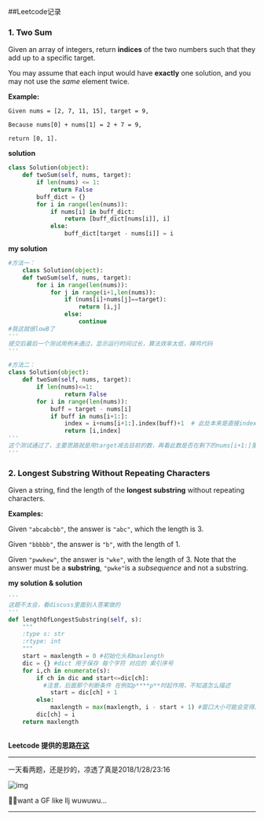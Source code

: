 ##Leetcode记录



### 1. Two Sum

Given an array of integers, return **indices** of the two numbers such that they add up to a specific target.

You may assume that each input would have **exactly** one solution, and you may not use the *same* element twice.

**Example:**

```
Given nums = [2, 7, 11, 15], target = 9,

Because nums[0] + nums[1] = 2 + 7 = 9,

return [0, 1].

```

**solution**

```python
class Solution(object):
    def twoSum(self, nums, target):
        if len(nums) <= 1:
            return False
        buff_dict = {}
        for i in range(len(nums)):
            if nums[i] in buff_dict:
                return [buff_dict[nums[i]], i]
            else:
                buff_dict[target - nums[i]] = i
```



**my solution**

```python
#方法一：
	class Solution(object):
    def twoSum(self, nums, target):
        for i in range(len(nums)):
            for j in range(i+1,len(nums)):
                if (nums[i]+nums[j]==target):
                    return [i,j]
                else:
                    continue
#我这就很lowB了
'''
提交后最后一个测试用例未通过，显示运行时间过长，算法效率太低，辣鸡代码
'''

#方法二：
class Solution(object):
    def twoSum(self, nums, target):
        if len(nums)<=1:
                return False
        for i in range(len(nums)):
            buff = target - nums[i]
            if buff in nums[i+1:]:
                index = i+nums[i+1:].index(buff)+1  # 此处本来是直接index=nums[i+1:]，有个测试用例为([3,3],6),这种情况会return [0,0]，答案错误。
                return [i,index]
'''
这个测试通过了，主要思路就是用target减去目前的数，再看此数是否在剩下的nums[i+1:]里面
'''
```





### 2. Longest Substring Without Repeating Characters

Given a string, find the length of the **longest substring** without repeating characters.

**Examples:**

Given `"abcabcbb"`, the answer is `"abc"`, which the length is 3.

Given `"bbbbb"`, the answer is `"b"`, with the length of 1.

Given `"pwwkew"`, the answer is `"wke"`, with the length of 3. Note that the answer must be a **substring**, `"pwke"`is a *subsequence* and not a substring.

**my solution & solution**

```python
'''
这题不太会，看discuss里面别人答案做的
'''
def lengthOfLongestSubstring(self, s):
    """
    :type s: str
    :rtype: int
    """
    start = maxlength = 0 #初始化头和maxlength
    dic = {} #dict 用于保存 每个字符 对应的 索引序号
    for i,ch in enumerate(s):
        if ch in dic and start<=dic[ch]: 
          #注意，后面那个判断条件 在例如p****p**时起作用，不知道怎么描述
            start = dic[ch] + 1
        else:
            maxlength = max(maxlength, i - start + 1) #窗口大小可能会变得比maxlength小，所以不能直接用maxlength= i-start+1，注意
        dic[ch] = i
    return maxlength
  
```
**Leetcode 提供的思路[在这](https://leetcode.com/problems/longest-substring-without-repeating-characters/solution/)**



*****

一天看两题，还是抄的，凉透了真是2018/1/28/23:16

![img](file:///D:\QQData\885200181\Image\C2C\F3D427E38D8A481180EC444474806E09.png)

:family_man_girl:want a GF like llj wuwuwu...

********








